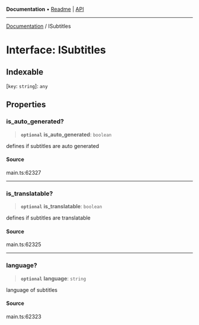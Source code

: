 **Documentation** • [Readme](../README.md) \| [API](../globals.md)

***

[Documentation](../README.md) / ISubtitles

# Interface: ISubtitles

## Indexable

 \[`key`: `string`\]: `any`

## Properties

### is\_auto\_generated?

> **`optional`** **is\_auto\_generated**: `boolean`

defines if subtitles are auto generated

#### Source

main.ts:62327

***

### is\_translatable?

> **`optional`** **is\_translatable**: `boolean`

defines if subtitles are translatable

#### Source

main.ts:62325

***

### language?

> **`optional`** **language**: `string`

language of subtitles

#### Source

main.ts:62323
